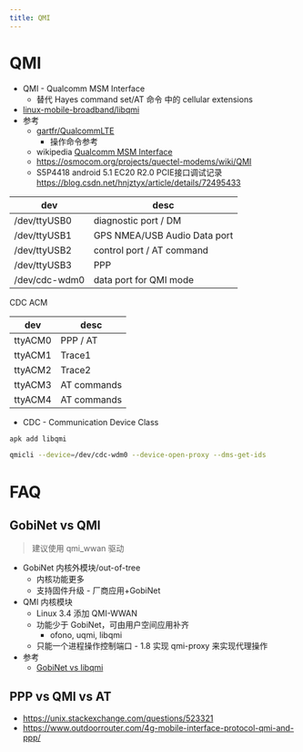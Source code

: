 ```yaml
---
title: QMI
---
```


# QMI

- QMI - Qualcomm MSM Interface
  - 替代 Hayes command set/AT 命令 中的 cellular extensions
- [linux-mobile-broadband/libqmi](https://github.com/linux-mobile-broadband/libqmi)
- 参考
  - [gartfr/QualcommLTE](https://github.com/gartfr/QualcommLTE)
    - 操作命令参考
  - wikipedia [Qualcomm MSM Interface](https://en.wikipedia.org/wiki/Qualcomm_MSM_Interface)
  - https://osmocom.org/projects/quectel-modems/wiki/QMI
  - S5P4418 android 5.1 EC20 R2.0 PCIE接口调试记录 https://blog.csdn.net/hnjztyx/article/details/72495433

| dev           | desc                         |
| ------------- | ---------------------------- |
| /dev/ttyUSB0  | diagnostic port / DM         |
| /dev/ttyUSB1  | GPS NMEA/USB Audio Data port |
| /dev/ttyUSB2  | control port / AT command    |
| /dev/ttyUSB3  | PPP                          |
| /dev/cdc-wdm0 | data port for QMI mode       |

CDC ACM

| dev     | desc        |
| ------- | ----------- |
| ttyACM0 | PPP / AT    |
| ttyACM1 | Trace1      |
| ttyACM2 | Trace2      |
| ttyACM3 | AT commands |
| ttyACM4 | AT commands |

- CDC - Communication Device Class

```bash
apk add libqmi

qmicli --device=/dev/cdc-wdm0 --device-open-proxy --dms-get-ids
```

# FAQ

## GobiNet vs QMI

> 建议使用 qmi_wwan 驱动

- GobiNet 内核外模块/out-of-tree
  - 内核功能更多
  - 支持固件升级 - 厂商应用+GobiNet
- QMI 内核模块
  - Linux 3.4 添加 QMI-WWAN
  - 功能少于 GobiNet，可由用户空间应用补齐
    - ofono, uqmi, libqmi
  - 只能一个进程操作控制端口 - 1.8 实现 qmi-proxy 来实现代理操作
- 参考
  - [GobiNet vs libqmi](https://wiki.postmarketos.org/wiki/QMI#GobiNet_vs_libqmi)

## PPP vs QMI vs AT
* https://unix.stackexchange.com/questions/523321
* https://www.outdoorrouter.com/4g-mobile-interface-protocol-qmi-and-ppp/
